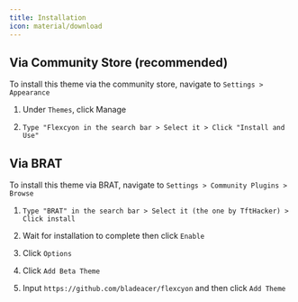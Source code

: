```yaml
---
title: Installation
icon: material/download
---
```


## Via Community Store (recommended)
To install this theme via the community store, navigate to  `Settings > Appearance`

1. Under `Themes`, click Manage

2. `Type "Flexcyon in the search bar > Select it > Click "Install and Use"`

## Via BRAT
To install this theme via BRAT, navigate to `Settings > Community Plugins > Browse` 

1. `Type "BRAT" in the search bar > Select it (the one by TftHacker) > Click install`

2. Wait for installation to complete then click `Enable`

3. Click `Options`

4. Click `Add Beta Theme`

5. Input `https://github.com/bladeacer/flexcyon` and then click `Add Theme`